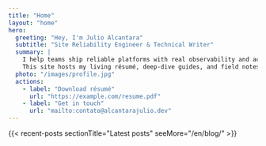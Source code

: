 ```yaml
---
title: "Home"
layout: "home"
hero:
  greeting: "Hey, I'm Julio Alcantara"
  subtitle: "Site Reliability Engineer & Technical Writer"
  summary: |
    I help teams ship reliable platforms with real observability and actionable documentation.
    This site hosts my living résumé, deep-dive guides, and field notes from day-to-day operations.
  photo: "/images/profile.jpg"
  actions:
    - label: "Download résumé"
      url: "https://example.com/resume.pdf"
    - label: "Get in touch"
      url: "mailto:contato@alcantarajulio.dev"
---
```


{{< recent-posts sectionTitle="Latest posts" seeMore="/en/blog/" >}}
